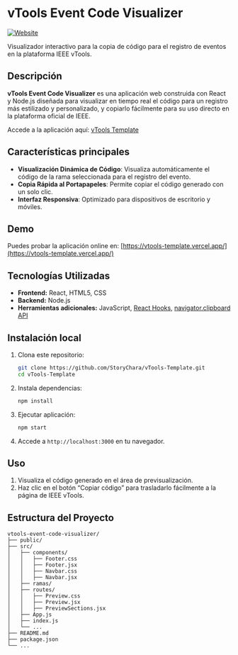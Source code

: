 # vTools Event Code Visualizer

[![Website](https://img.shields.io/badge/Website-vTools%20Template-blue)](https://vtools-template.vercel.app/)

Visualizador interactivo para la copia de código para el registro de eventos en la plataforma IEEE vTools.

## Descripción

**vTools Event Code Visualizer** es una aplicación web construida con React y Node.js diseñada para visualizar en tiempo real el código para un registro más estilizado y personalizado, y copiarlo fácilmente para su uso directo en la plataforma oficial de IEEE.

Accede a la aplicación aquí: [vTools Template](https://vtools-template.vercel.app/)

## Características principales

- **Visualización Dinámica de Código**: Visualiza automáticamente el código de la rama seleccionada para el registro del evento.
- **Copia Rápida al Portapapeles**: Permite copiar el código generado con un solo clic.
- **Interfaz Responsiva**: Optimizado para dispositivos de escritorio y móviles.

## Demo

Puedes probar la aplicación online en: [https://vtools-template.vercel.app/](https://vtools-template.vercel.app/)

## Tecnologías Utilizadas

- **Frontend:** React, HTML5, CSS
- **Backend:** Node.js
- **Herramientas adicionales:** JavaScript, [React Hooks](https://react.dev/), [navigator.clipboard API](https://developer.mozilla.org/en-US/docs/Web/API/Clipboard_API)

## Instalación local

1. Clona este repositorio:
   ```sh
   git clone https://github.com/StoryChara/vTools-Template.git
   cd vTools-Template
   ```

2. Instala dependencias:
   ```sh
   npm install
   ```

3. Ejecutar aplicación:
   ```sh
   npm start
   ```

4. Accede a `http://localhost:3000` en tu navegador.

## Uso

1. Visualiza el código generado en el área de previsualización.
2. Haz clic en el botón “Copiar código” para trasladarlo fácilmente a la página de IEEE vTools.

## Estructura del Proyecto

```
vtools-event-code-visualizer/
├── public/
├── src/
│   ├── components/
│   │   ├── Footer.css
│   │   ├── Footer.jsx
│   │   ├── Navbar.css
│   │   ├── Navbar.jsx
│   ├── ramas/
│   ├── routes/
│   │   ├── Preview.css
│   │   ├── Preview.jsx
│   │   ├── PreviewSections.jsx
│   ├── App.js
│   ├── index.js
│   └── ...
├── README.md
├── package.json
└── ...
```